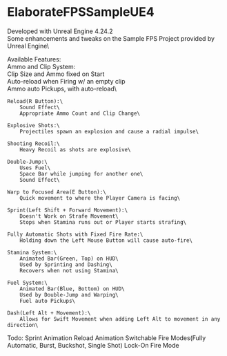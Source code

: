 # ElaborateFPSSampleUE4

Developed with Unreal Engine 4.24.2\
Some enhancements and tweaks on the Sample FPS Project provided by Unreal Engine\

Available Features:\
	Ammo and Clip System:\
		Clip Size and Ammo fixed on Start\
		Auto-reload when Firing w/ an empty clip\
		Ammo auto Pickups, with auto-reload\
	
	Reload(R Button):\
		Sound Effect\
		Appropriate Ammo Count and Clip Change\
	
	Explosive Shots:\
		Projectiles spawn an explosion and cause a radial impulse\
	
	Shooting Recoil:\
		Heavy Recoil as shots are explosive\
	
	Double-Jump:\
		Uses Fuel\
		Space Bar while jumping for another one\
		Sound Effect\
	
	Warp to Focused Area(E Button):\
		Quick movement to where the Player Camera is facing\
	
	Sprint(Left Shift + Forward Movement):\
		Doesn't Work on Strafe Movement\
		Stops when Stamina runs out or Player starts strafing\

	Fully Automatic Shots with Fixed Fire Rate:\
		Holding down the Left Mouse Button will cause auto-fire\

	Stamina System:\
		Animated Bar(Green, Top) on HUD\
		Used by Sprinting and Dashing\
		Recovers when not using Stamina\

	Fuel System:\
		Animated Bar(Blue, Bottom) on HUD\
		Used by Double-Jump and Warping\
		Fuel auto Pickups\

	Dash(Left Alt + Movement):\
		Allows for Swift Movement when adding Left Alt to movement in any direction\

Todo:
	Sprint Animation
	Reload Animation
	Switchable Fire Modes(Fully Automatic, Burst, Buckshot, Single Shot)
	Lock-On Fire Mode